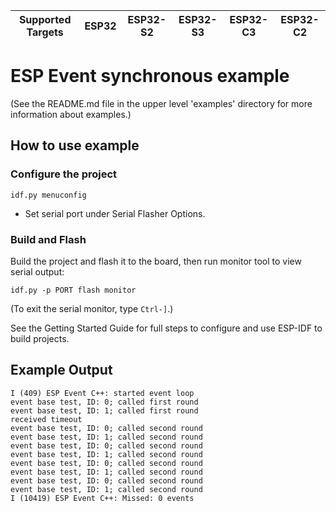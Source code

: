 | Supported Targets | ESP32 | ESP32-S2 | ESP32-S3 | ESP32-C3 | ESP32-C2 |
| ----------------- | ----- | -------- | -------- | -------- | -------- |

# ESP Event synchronous example

(See the README.md file in the upper level 'examples' directory for more information about examples.)


## How to use example

### Configure the project

```
idf.py menuconfig
```

* Set serial port under Serial Flasher Options.

### Build and Flash

Build the project and flash it to the board, then run monitor tool to view serial output:

```
idf.py -p PORT flash monitor
```

(To exit the serial monitor, type ``Ctrl-]``.)

See the Getting Started Guide for full steps to configure and use ESP-IDF to build projects.

## Example Output

```
I (409) ESP Event C++: started event loop
event base test, ID: 0; called first round
event base test, ID: 1; called first round
received timeout
event base test, ID: 0; called second round
event base test, ID: 1; called second round
event base test, ID: 0; called second round
event base test, ID: 1; called second round
event base test, ID: 0; called second round
event base test, ID: 1; called second round
event base test, ID: 0; called second round
event base test, ID: 1; called second round
I (10419) ESP Event C++: Missed: 0 events
```

